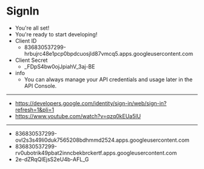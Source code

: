 # SignIn

* You're all set!
* You're ready to start developing!
* Client ID
  * 836830537299-hrbujrc48e1pcp0bpdcuosjld87vmcq5.apps.googleusercontent.com
* Client Secret
  *  _FDpS4bw0ojJpiahV_3aj-BE
* info
  * You can always manage your API credentials and usage later in the API Console.
  
***

* https://developers.google.com/identity/sign-in/web/sign-in?refresh=1&pli=1
* https://www.youtube.com/watch?v=qzq0kEUa5lU

***
* 836830537299-ovl2s3s49li0duk7565208bdhmmd2524.apps.googleusercontent.com
* 836830537299-rv0ubotrik49pbat2inncbekbrckertf.apps.googleusercontent.com
* 2e-dZRqQIEjsS2eU4b-AFL_G
